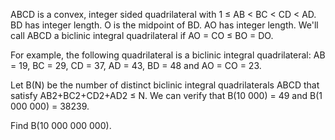 
ABCD is a convex, integer sided quadrilateral with 1 &#8804; AB < BC < CD < AD.
BD has integer length. O is the midpoint of BD. AO has integer length.
We'll call ABCD a biclinic integral quadrilateral if AO = CO &#8804; BO = DO.

For example, the following quadrilateral is a biclinic integral quadrilateral:
AB = 19, BC = 29, CD = 37, AD = 43, BD = 48 and AO = CO = 23.


Let B(N) be the number of distinct biclinic integral quadrilaterals ABCD that satisfy AB2+BC2+CD2+AD2 &#8804; N.
We can verify that B(10 000) = 49 and B(1 000 000) = 38239.

Find B(10 000 000 000).

